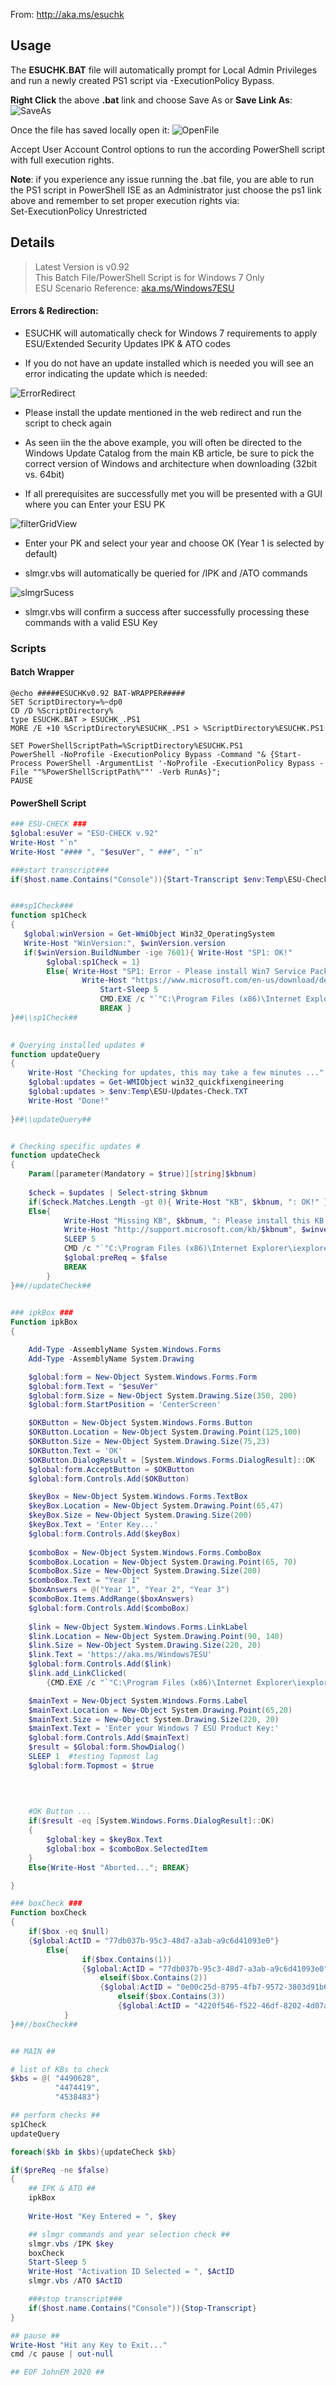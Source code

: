 From: http://aka.ms/esuchk

## Usage

The **ESUCHK.BAT** file will automatically prompt for Local Admin Privileges and run a newly created PS1 script via -ExecutionPolicy Bypass.

**Right Click** the above **.bat** link and choose Save As or **Save Link As**:
![SaveAs](https://raw.githubusercontent.com/johnem-msft/ESUCHK/master/assets/images/saveas.png)

Once the file has saved locally open it: ![OpenFile](https://raw.githubusercontent.com/johnem-msft/ESUCHK/master/assets/images/openfile.png)

Accept User Account Control options to run the according PowerShell script with full execution rights.

**Note**: if you experience any issue running the .bat file, you are able to run the PS1 script in PowerShell ISE as an Administrator just choose the ps1 link above and remember to set proper execution rights via:<br>
Set-ExecutionPolicy Unrestricted


## Details

> Latest Version is v0.92<br>
> This Batch File/PowerShell Script is for Windows 7 Only<br>
> ESU Scenario Reference: <a href="http://aka.ms/Windows7ESU">aka.ms/Windows7ESU</a>

#### Errors & Redirection:

- ESUCHK will automatically check for Windows 7 requirements to apply ESU/Extended Security Updates IPK & ATO codes

- If you do not have an update installed which is needed you will see an error indicating the update which is needed:

![ErrorRedirect](https://raw.githubusercontent.com/johnem-msft/ESUCHK/master/assets/images/kb4538483.png)
  - Please install the update mentioned in the web redirect and run the script to check again
  - As seen iin the the above example, you will often be directed to the Windows Update Catalog from the main KB article, be sure to pick the correct version of Windows and architecture when downloading (32bit vs. 64bit)
  
- If all prerequisites are successfully met you will be presented with a GUI where you can Enter your ESU PK

![filterGridView](https://raw.githubusercontent.com/johnem-msft/ESUCHK/master/assets/images/pidgui.png)
  - Enter your PK and select your year and choose OK (Year 1 is selected by default)
  
- slmgr.vbs will automatically be queried for /IPK and /ATO commands

![slmgrSucess](https://raw.githubusercontent.com/johnem-msft/ESUCHK/master/assets/images/success.png)
  - slmgr.vbs will confirm a success after successfully processing these commands with a valid ESU Key

  
### Scripts

#### Batch Wrapper

```batch
@echo #####ESUCHKv0.92 BAT-WRAPPER#####  
SET ScriptDirectory=%~dp0
CD /D %ScriptDirectory%
type ESUCHK.BAT > ESUCHK_.PS1
MORE /E +10 %ScriptDirectory%ESUCHK_.PS1 > %ScriptDirectory%ESUCHK.PS1
 
SET PowerShellScriptPath=%ScriptDirectory%ESUCHK.PS1
PowerShell -NoProfile -ExecutionPolicy Bypass -Command "& {Start-Process PowerShell -ArgumentList '-NoProfile -ExecutionPolicy Bypass -File ""%PowerShellScriptPath%""' -Verb RunAs}"; 
PAUSE
```

#### PowerShell Script

```powershell
### ESU-CHECK ###
$global:esuVer = "ESU-CHECK v.92"
Write-Host "`n"
Write-Host "#### ", "$esuVer", " ###", "`n"

###start transcript###
if($host.name.Contains("Console")){Start-Transcript $env:Temp\ESU-Check.TXT}


###sp1Check###
function sp1Check
{
   $global:winVersion = Get-WmiObject Win32_OperatingSystem
   Write-Host "WinVersion:", $winVersion.version
   if($winVersion.BuildNumber -ige 7601){ Write-Host "SP1: OK!" 
        $global:sp1Check = 1}
        Else{ Write-Host "SP1: Error - Please install Win7 Service Pack 1", $winversion.OSArchitecture -BackgroundColor Red -ForegroundColor White
                Write-Host "https://www.microsoft.com/en-us/download/details.aspx?id=5842"
                    Start-Sleep 5
                    CMD.EXE /c "`"C:\Program Files (x86)\Internet Explorer\iexplore.exe`" https://www.microsoft.com/en-us/download/details.aspx?id=5842"
                    BREAK }
}##\\sp1Check##
   

# Querying installed updates #
function updateQuery
{      
    Write-Host "Checking for updates, this may take a few minutes ..." -nonewline
    $global:updates = Get-WMIObject win32_quickfixengineering
    $global:updates > $env:Temp\ESU-Updates-Check.TXT
    Write-Host "Done!"
                                    
}##\\updateQuery##


# Checking specific updates #
function updateCheck
{
    Param([parameter(Mandatory = $true)][string]$kbnum)
    
    $check = $updates | Select-string $kbnum
    if($check.Matches.Length -gt 0){ Write-Host "KB", $kbnum, ": OK!" }
    Else{
            Write-Host "Missing KB", $kbnum, ": Please install this KB to continue - Reboot Required after install" -BackgroundColor Red -ForegroundColor White
            Write-Host "http://support.microsoft.com/kb/$kbnum", $winversion.OSArchitecture
            SLEEP 5
            CMD /c "`"C:\Program Files (x86)\Internet Explorer\iexplore.exe`" http://support.microsoft.com/kb/$kbnum"
            $global:preReq = $false
            BREAK
        }     
}##//updateCheck##
    

### ipkBox ###
Function ipkBox
{

    Add-Type -AssemblyName System.Windows.Forms
    Add-Type -AssemblyName System.Drawing

    $global:form = New-Object System.Windows.Forms.Form
    $global:form.Text = "$esuVer"
    $global:form.Size = New-Object System.Drawing.Size(350, 200)
    $global:form.StartPosition = 'CenterScreen'

    $OKButton = New-Object System.Windows.Forms.Button  
    $OKButton.Location = New-Object System.Drawing.Point(125,100)  
    $OKButton.Size = New-Object System.Drawing.Size(75,23)  
    $OKButton.Text = 'OK'  
    $OKButton.DialogResult = [System.Windows.Forms.DialogResult]::OK  
    $global:form.AcceptButton = $OKButton  
    $global:form.Controls.Add($OKButton)

    $keyBox = New-Object System.Windows.Forms.TextBox
    $keyBox.Location = New-Object System.Drawing.Point(65,47)
    $keyBox.Size = New-Object System.Drawing.Size(200)
    $keyBox.Text = 'Enter Key...'
    $global:form.Controls.Add($keyBox)
    
    $comboBox = New-Object System.Windows.Forms.ComboBox
    $comboBox.Location = New-Object System.Drawing.Point(65, 70)
    $comboBox.Size = New-Object System.Drawing.Size(200)
    $comboBox.Text = "Year 1"
    $boxAnswers = @("Year 1", "Year 2", "Year 3")
    $comboBox.Items.AddRange($boxAnswers)
    $global:form.Controls.Add($comboBox)
    
    $link = New-Object System.Windows.Forms.LinkLabel
    $link.Location = New-Object System.Drawing.Point(90, 140)
    $link.Size = New-Object System.Drawing.Size(220, 20)
    $link.Text = 'https://aka.ms/Windows7ESU'
    $global:form.Controls.Add($link)
    $link.add_LinkClicked(
        {CMD.EXE /c "`"C:\Program Files (x86)\Internet Explorer\iexplore.exe`" https://aka.ms/Windows7ESU"})

    $mainText = New-Object System.Windows.Forms.Label  
    $mainText.Location = New-Object System.Drawing.Point(65,20)  
    $mainText.Size = New-Object System.Drawing.Size(220, 20)  
    $mainText.Text = 'Enter your Windows 7 ESU Product Key:'  
    $global:form.Controls.Add($mainText)  
    $result = $Global:form.ShowDialog()  
    SLEEP 1  #testing Topmost lag  
    $global:form.Topmost = $true  
    

    
      
    #OK Button ...   
    if($result -eq [System.Windows.Forms.DialogResult]::OK)  
    {  
        $global:key = $keyBox.Text  
        $global:box = $comboBox.SelectedItem
    }
    Else{Write-Host "Aborted..."; BREAK}              

}

### boxCheck ###
Function boxCheck
{
    if($box -eq $null)
    {$global:ActID = "77db037b-95c3-48d7-a3ab-a9c6d41093e0"}
        Else{
                if($box.Contains(1))
                {$global:ActID = "77db037b-95c3-48d7-a3ab-a9c6d41093e0"}
                    elseif($box.Contains(2))
                    {$global:ActID = "0e00c25d-8795-4fb7-9572-3803d91b6880"}
                        elseif($box.Contains(3))
                        {$global:ActID = "4220f546-f522-46df-8202-4d07afd26454"}
            }
}##//boxCheck##


## MAIN ##

# list of KBs to check
$kbs = @( "4490628",
          "4474419",
          "4538483")

## perform checks ##
sp1Check
updateQuery

foreach($kb in $kbs){updateCheck $kb}

if($preReq -ne $false)
{
    ## IPK & ATO ##
    ipkBox
        
    Write-Host "Key Entered = ", $key

    ## slmgr commands and year selection check ##
    slmgr.vbs /IPK $key
    boxCheck
    Start-Sleep 5
    Write-Host "Activation ID Selected = ", $ActID
    slmgr.vbs /ATO $ActID

    ###stop transcript###
    if($host.name.Contains("Console")){Stop-Transcript}
}

## pause ##
Write-Host "Hit any Key to Exit..."
cmd /c pause | out-null

## EOF JohnEM 2020 ##
```

